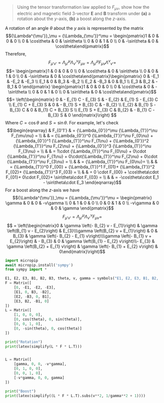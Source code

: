 >Using the tensor transformation law applied to $F_{\mu\nu}$, show how the electric and magnetic field 3-vector $\mathbf E$ and $\mathbf B$ transform under
> **(a)** a rotation about the $y$-axis,
> **(b)** a boost along the $z$-axis.

A rotation of an angle $\theta$ about the $y$ axis is represented by the matrix $${\Lambda^{\mu'}}_\mu = {\Lambda_{\mu'}}^\mu = \begin{pmatrix}1 & 0 & 0 & 0 \\ 0 & \cos\theta & 0 & \sin\theta \\ 0 & 0 & 1 & 0 \\ 0 & -\sin\theta & 0 & \cos\theta\end{pmatrix}$$
Therefore, $$F_{\mu'\nu'} = {\Lambda_{\mu'}}^\mu {\Lambda_{\nu'}}^\nu F_{\mu\nu} = {\Lambda_{\mu'}}^\mu F_{\mu\nu} {\Lambda^\nu}_{\nu'} = $$
$$= \begin{pmatrix}1 & 0 & 0 & 0 \\ 0 & \cos\theta & 0 & \sin\theta \\ 0 & 0 & 1 & 0 \\ 0 & -\sin\theta & 0 & \cos\theta\end{pmatrix}\begin{pmatrix}
0 & -E_1 & -E_2 & -E_3 \\
E_1 & 0 & B_3 & -B_2 \\
E_2 & -B_3 & 0 & B_1 \\
E_3 & B_2 & -B_1 & 0
\end{pmatrix} \begin{pmatrix}1 & 0 & 0 & 0 \\ 0 & \cos\theta & 0 & -\sin\theta \\ 0 & 0 & 1 & 0 \\ 0 & \sin\theta & 0 & \cos\theta\end{pmatrix}$$
$$=
\left(\begin{matrix}
0 & - E_{1} C - E_{3} S  & - E_{2} & E_{1} S - E_{3} C \\
E_{1} C + E_{3} S & 0 & - B_{1} S + B_{3} C & - B_{2} \\
E_{2} & B_{1} S - B_{3} C & 0 & B_{1} C + B_{3} S \\
E_{1} S + E_{3} C & B_{2} & - B_{1} C - B_{3} S & 0
\end{matrix}\right)
$$
Where $C = \cos\theta$ and $S = \sin\theta$. For example, let's check $$\begin{eqnarray}
 & F_{0'1'} & =  {\Lambda_{0'}}^\mu {\Lambda_{1'}}^\nu F_{\mu\nu} = \\ 
 & & = {\Lambda_{0'}}^0 {\Lambda_{1'}}^\nu F_{0\nu} + {\Lambda_{0'}}^1 {\Lambda_{1'}}^\nu F_{1\nu} + {\Lambda_{0'}}^2 {\Lambda_{1'}}^\nu F_{2\nu} + {\Lambda_{0'}}^3 {\Lambda_{1'}}^\nu F_{3\nu} = \\
 & & = 1\cdot {\Lambda_{1'}}^\nu F_{0\nu} + 0\cdot {\Lambda_{1'}}^\nu F_{1\nu} + 0\cdot{\Lambda_{1'}}^\nu F_{2\nu} + 0\cdot {\Lambda_{1'}}^\nu F_{3\nu} = \\
 & & = {\Lambda_{1'}}^\nu  F_{0\nu}= \\
 & & = {\Lambda_{1'}}^0  F_{00} +  {\Lambda_{1'}}^1  F_{01}+  {\Lambda_{1'}}^2  F_{02}+  {\Lambda_{1'}}^3 F_{03} = \\ 
 & & = 0 \cdot  F_{00} +  \cos\theta\cdot  F_{01}+  0\cdot  F_{02}+  \sin\theta\cdot F_{03} = \\
 & & = -\cos\theta\cdot E_1 - \sin\theta\cdot E_3
 \end{eqnarray}$$
For a boost along the $z$-axis we have $${\Lambda^{\mu'}}_\mu = {\Lambda_{\mu'}}^\mu = \begin{pmatrix}
\gamma & 0 & 0 & -v\gamma \\ 0 & 1 & 0 & 0 \\ 0 & 0 & 1 & 0 \\ -v\gamma & 0 & 0 & \gamma
\end{pmatrix}$$
$$F_{\mu'\nu'} = {\Lambda_{\mu'}}^\mu {\Lambda_{\nu'}}^\nu F_{\mu\nu} = $$
$$ = \left(\begin{matrix}0 & \gamma \left(- B_{2} v - E_{1}\right) & \gamma \left(B_{1} v - E_{2}\right) & E_{3}\\\gamma \left(B_{2} v + E_{1}\right) & 0 & B_{3} & \gamma \left(- B_{2} - E_{1} v\right)\\\gamma \left(- B_{1} v + E_{2}\right) & - B_{3} & 0 & \gamma \left(B_{1} - E_{2} v\right)\\- E_{3} & \gamma \left(B_{2} + E_{1} v\right) & \gamma \left(- B_{1} + E_{2} v\right) & 0\end{matrix}\right)$$


 
```python
import micropip
await micropip.install('sympy')
from sympy import *

E1, E2, E3, B1, B2, B3, theta, v, gamma = symbols("E1, E2, E3, B1, B2, B3, theta, v, gamma", real=True)
F = Matrix([
	[0, -E1, -E2, -E3],
	[E1, 0, B3, -B2],
	[E2, -B3, 0, B1],
	[E3, B2, -B1, 0]			
])
L = Matrix([
	[1, 0, 0, 0],
	[0, cos(theta), 0, sin(theta)],
	[0, 0, 1, 0],
	[0, -sin(theta), 0, cos(theta)]
])

print("Rotation")
print(latex(simplify(L * F * L.T)))


L = Matrix([
	[gamma, 0, 0, -v*gamma],
	[0, 1, 0, 0],
	[0, 0, 1, 0],
	[-v*gamma, 0, 0, gamma]
])

print("Boost")
print(latex(simplify((L * F * L.T).subs(v**2, 1/gamma**2 + 1))))
```